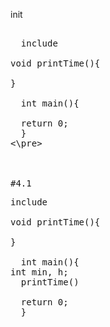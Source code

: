 init
<pre> 
  include<stdio.h>

void printTime(){
  
}
  
  int main(){

  return 0;
  }
<\pre>


  
#4.1
<pre>
include<stdio.h>

void printTime(){
  
}
  
  int main(){
int min, h;
  printTime()

  return 0;
  }
<pre\>
